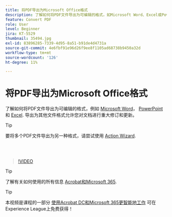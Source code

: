 ```yaml
---
title: 将PDF导出为Microsoft Office格式
description: 了解如何将PDF文件导出为可编辑的格式，如Microsoft Word、Excel或PowerPoint
feature: Convert PDF
role: User
level: Beginner
jira: KT-5529
thumbnail: 35494.jpg
exl-id: 83896285-7339-4d95-8a51-b91de4d4731a
source-git-commit: 4e6fbf91e96d26f9ee8f1105ad68738b9450a32d
workflow-type: tm+mt
source-wordcount: '126'
ht-degree: 11%

---
```


# 将PDF导出为Microsoft Office格式

了解如何将PDF文件导出为可编辑的格式，例如 [Microsoft Word](https://www.adobe.com/acrobat/online/pdf-to-word.html)， [PowerPoint](https://www.adobe.com/acrobat/online/pdf-to-ppt.html)和 [Excel](https://www.adobe.com/acrobat/online/pdf-to-excel.html). 导出为其他文件格式允许您对文档进行重大修订和更新。

>[!TIP]
>
>要将多个PDF文件导出为另一种格式，请尝试使用 [Action Wizard](../advanced-tasks/action.md).

<br> 

>[!VIDEO](https://video.tv.adobe.com/v/35494?quality=12&learn=on&hidetitle=true)

>[!TIP]
>
>了解有关如何使用的所有信息 [Acrobat和Microsoft 365](../integrate/integrate-overview.md).

>[!TIP]
>
>本视频是课程的一部分 [使用Acrobat DC和Microsoft 365更智能地工作](https://experienceleague.adobe.com/?recommended=Acrobat-U-1-2021.microsoft365) 可在Experience League上免费获得！
